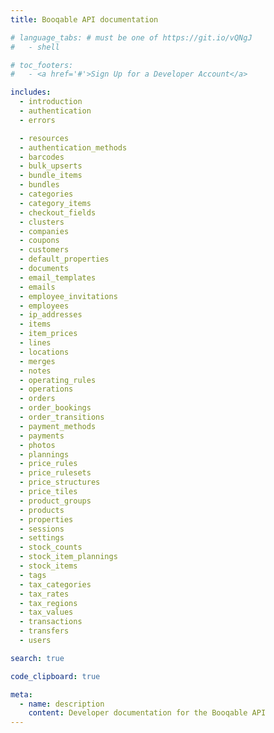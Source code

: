 ```yaml
---
title: Booqable API documentation

# language_tabs: # must be one of https://git.io/vQNgJ
#   - shell

# toc_footers:
#   - <a href='#'>Sign Up for a Developer Account</a>

includes:
  - introduction
  - authentication
  - errors

  - resources
  - authentication_methods
  - barcodes
  - bulk_upserts
  - bundle_items
  - bundles
  - categories
  - category_items
  - checkout_fields
  - clusters
  - companies
  - coupons
  - customers
  - default_properties
  - documents
  - email_templates
  - emails
  - employee_invitations
  - employees
  - ip_addresses
  - items
  - item_prices
  - lines
  - locations
  - merges
  - notes
  - operating_rules
  - operations
  - orders
  - order_bookings
  - order_transitions
  - payment_methods
  - payments
  - photos
  - plannings
  - price_rules
  - price_rulesets
  - price_structures
  - price_tiles
  - product_groups
  - products
  - properties
  - sessions
  - settings
  - stock_counts
  - stock_item_plannings
  - stock_items
  - tags
  - tax_categories
  - tax_rates
  - tax_regions
  - tax_values
  - transactions
  - transfers
  - users

search: true

code_clipboard: true

meta:
  - name: description
    content: Developer documentation for the Booqable API
---
```

